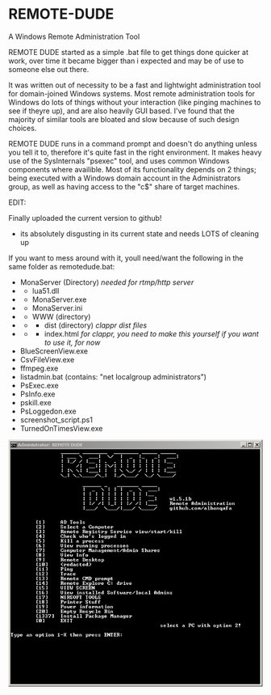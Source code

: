 # REMOTE-DUDE
A Windows Remote Administration Tool

REMOTE DUDE started as a simple .bat file to get things done quicker at work, over time it became bigger than i expected and may be of use to someone else out there.

It was written out of necessity to be a fast and lightwight administration tool for domain-joined Windows systems. Most remote administration tools for Windows do lots of things without your interaction (like pinging machines to see if theyre up), and are also heavily GUI based. I've found that the majority of similar tools are bloated and slow because of such design choices.

REMOTE DUDE runs in a command prompt and doesn't do anything unless you tell it to, therefore it's quite fast in the right environment. It makes heavy use of the SysInternals "psexec" tool, and uses common Windows components where availible. Most of its functionality depends on 2 things; being executed with a Windows domain account in the Administrators group, as well as having access to the "c$" share of target machines.

EDIT:

Finally uploaded the current version to github!

- its absolutely disgusting in its current state and needs LOTS of cleaning up

If you want to mess around with it, youll need/want the following in the same folder as remotedude.bat:

- MonaServer (Directory) *needed for rtmp/http server*
- - lua51.dll
- - MonaServer.exe
- - MonaServer.ini
- - WWW (directory)
- - - dist (directory) *clappr dist files*
- - - index.html *for clappr, you need to make this yourself if you want to use it, for now*
- BlueScreenView.exe
- CsvFileView.exe
- ffmpeg.exe
- listadmin.bat (contains: "net localgroup administrators")
- PsExec.exe
- PsInfo.exe
- pskill.exe
- PsLoggedon.exe
- screenshot_script.ps1
- TurnedOnTimesView.exe

![alt text](https://github.com/albanqafa/REMOTE-DUDE/blob/master/screenshot.PNG)
